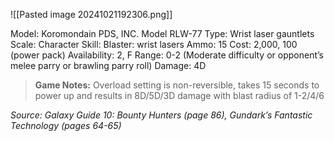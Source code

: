 ![[Pasted image 20241021192306.png]]

Model: Koromondain PDS, INC. Model RLW-77
Type: Wrist laser gauntlets
Scale: Character
Skill: Blaster: wrist lasers
Ammo: 15
Cost: 2,000, 100 (power pack)
Availability: 2, F
Range: 0-2 (Moderate difficulty or opponent’s melee parry or brawling parry roll)
Damage: 4D

> **Game Notes:** 
> Overload setting is non-reversible, takes 15 seconds to power up and results in 8D/5D/3D damage with blast radius of 1-2/4/6

*Source: Galaxy Guide 10: Bounty Hunters (page 86), Gundark’s Fantastic Technology (pages 64-65)*
